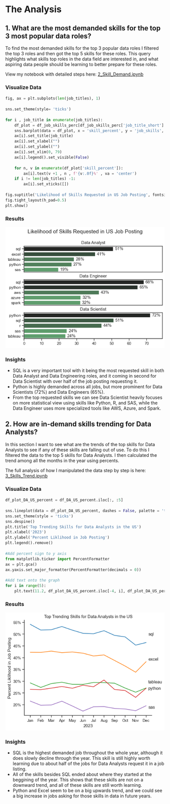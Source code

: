 # The Analysis 

## 1. What are the most demanded skills for the top 3 most popular data roles?

To find the most demanded skills for the top 3 popular data roles I filtered the top 3 roles and then got the top 5 skills for these roles. This query highlights what skills top roles in the data field are interested in, and what aspiring data people should be learning to better prepare for these roles. 

View my notebook with detailed steps here: [2_Skill_Demand.ipynb](Data_Project_Analysis/2_Skill_Demand.ipynb)


### Visualize Data 

```python
fig, ax = plt.subplots(len(job_titles), 1)

sns.set_theme(style= 'ticks')

for i , job_title in enumerate(job_titles):
    df_plot = df_job_skills_perc[df_job_skills_perc['job_title_short'] == job_title].head(5)
    sns.barplot(data = df_plot, x = 'skill_percent', y = 'job_skills', ax= ax[i], hue = 'skill_count', palette= 'dark:g_r')
    ax[i].set_title(job_title)
    ax[i].set_xlabel("")
    ax[i].set_ylabel("")
    ax[i].set_xlim(0, 79)
    ax[i].legend().set_visible(False)

    for n, v in enumerate(df_plot['skill_percent']):
        ax[i].text(v +1 , n , f'{v:.0f}%' , va = 'center')
    if i != len(job_titles) -1:
        ax[i].set_xticks([])

fig.suptitle('Likelihood of Skills Requested in US Job Posting', fontsize= 15)
fig.tight_layout(h_pad=0.5)
plt.show()

```



### Results

![Visualization of Top Skills for Data Roles](Data_Project_Analysis/images/skill_demand_all_dataRoles.png)




### Insights

- SQL is a very important tool with it being the most requested skill in both Data Analyst and Data Engineering roles, and it coming in second for Data Scientist with over half of the job posting requesting it.
- Python is highly demanded across all jobs, but more prominent for Data Scientists (72%) and Data Engineers (65%).
- From the top requested skills we can see Data Scientist heavily focuses on more statistical view using skills like Python, R, and SAS, while the Data Engineer uses more specialized tools like AWS, Azure, and Spark.


## 2. How are in-demand skills trending for Data Analysts?

In this section I want to see what are the trends of the top skills for Data Analysts to see if any of these skills are falling out of use. To do this I filtered the data to the top 5 skills for Data Analysts. I then calculated the trend among all the months in the year using percents.

The full analysis of how I manipulated the data step by step is here: [3_Skills_Trend.ipynb](Data_Project_Analysis/3_Skills_Trend.ipynb)

### Visualize Data 

```python
df_plot_DA_US_percent = df_DA_US_percent.iloc[:, :5]

sns.lineplot(data = df_plot_DA_US_percent, dashes = False, palette = 'tab10')
sns.set_theme(style = 'ticks')
sns.despine()
plt.title('Top Trending Skills for Data Analysts in the US')
plt.xlabel('2023')
plt.ylabel('Percent Liklihood in Job Posting')
plt.legend().remove()

#Add percent sign to y axis
from matplotlib.ticker import PercentFormatter
ax = plt.gca()
ax.yaxis.set_major_formatter(PercentFormatter(decimals = 0))

#Add text onto the graph
for i in range(5):
    plt.text(11.2, df_plot_DA_US_percent.iloc[-4, i], df_plot_DA_US_percent.columns[i])

```


### Results 
![Trending Top Skills for Data Analysts](Data_Project_Analysis/images/per_month_skills_trend.png)

### Insights

- SQL is the highest demanded job throughout the whole year, although it does slowly decline through the year. This skill is still highly worth learning due to about half of the jobs for Data Analysts request it in a job listing.
- All of the skills besides SQL ended about where they started at the beggining of the year. This shows that these skills are not on a downward trend, and all of these skills are still worth learning.
- Python and Excel seem to be on a big upwards trend, and we could see a big increase in jobs asking for those skills in data in future years.



  